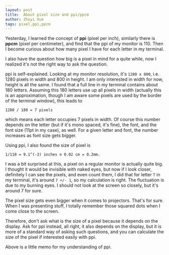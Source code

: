 ```yaml
---
layout: post
title:  About pixel size and ppi/ppcm
author: Zhuyi Xue
tags: pixel,ppi,ppcm
---
```


Yesterday, I learned the concept of **ppi** (pixel per inch), similarly there
is **ppcm** (pixel per centimeter), and find that the ppi of my monitor is
110. Then I become curious about how many pixel I have for each letter in my
terminal.

I also have the question how big is a pixel in mind for a quite while, now I
realized it's not the right way to ask the question.

ppi is self-explained. Looking at my monitor resolution, it's `1280 x 800`,
i.e. 1280 pixels in width and 800 in height. I am only interested in width for
now, height is all the same. I found that a full line in my terminal contains
about 180 letters. Assuming this 180 letters use up all pixels in width
(actually this is an approximation, though I am aware some pixels are used by
the border of the terminal window), this leads to

    1280 / 180 = 7 pixels

which means each letter occupies 7 pixels in width. Of course this number
depends on the letter (but if it's mono spaced, it's fine), the font, and the
font size (11pt in my case), as well. For a given letter and font, the number
increases as font size gets bigger.

Using ppi, I also found the size of pixel is

    1/110 = 9.1^(-3) inches ≊ 0.02 cm = 0.2mm.

I was a bit surprised at this, a pixel on a regular monitor is actually quite
big. I thought it would be invisible with naked eyes, but now if I look closer,
definitely I can see the pixels, and even count them, I did that for letter `T`
in my terminal, it's around `7 +/- 1`, so my calculation is right. The
fluctuation is due to my burning eyes. I should not look at the screen so
closely, but it's around 7 for sure.

The pixel size gets even bigger when it comes to projectors. That's for
sure. When I was presenting stuff, I totally remember those squared dots when I
come close to the screen.

Therefore, don't ask what is the size of a pixel because it depends on the
display. Ask for ppi instead, all right, it also depends on the display, but it
is more of a standard way of asking such questions, and you can calculate the
size of the pixel if interested easily with ppi.

Above is a little memo for my understanding of ppi.
